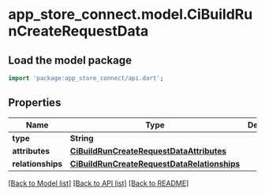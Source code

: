 # app_store_connect.model.CiBuildRunCreateRequestData

## Load the model package
```dart
import 'package:app_store_connect/api.dart';
```

## Properties
Name | Type | Description | Notes
------------ | ------------- | ------------- | -------------
**type** | **String** |  | 
**attributes** | [**CiBuildRunCreateRequestDataAttributes**](CiBuildRunCreateRequestDataAttributes.md) |  | [optional] 
**relationships** | [**CiBuildRunCreateRequestDataRelationships**](CiBuildRunCreateRequestDataRelationships.md) |  | [optional] 

[[Back to Model list]](../README.md#documentation-for-models) [[Back to API list]](../README.md#documentation-for-api-endpoints) [[Back to README]](../README.md)


